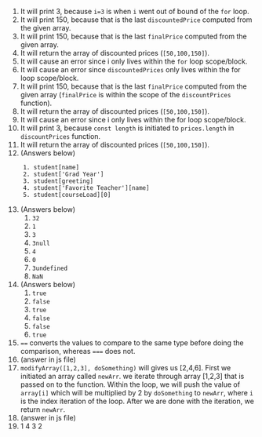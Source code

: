 1. It will print 3, because `i=3` is when  `i` went out of bound of the `for` loop.
2. It will print 150, because that is the last `discountedPrice` computed from the given array.
3. It will print 150, because that is the last `finalPrice` computed from the given array.
4. It will return the array of discounted prices (`[50,100,150]`).
5. It will cause an error since i only lives within the `for` loop scope/block.
6. It will cause an error since `discountedPrices` only lives within the for loop scope/block.
7. It will print 150, because that is the last `finalPrice` computed from the given array (`finalPrice` is within the scope of the `discountPrices` function).
8. It will return the array of discounted prices (`[50,100,150]`).
9. It will cause an error since i only lives within the for loop scope/block.
10. It will print 3, because `const length` is initiated to `prices.length` in `discountPrices` function.
11. It will return the array of discounted prices (`[50,100,150]`).
12. (Answers below)
```
    1. student[name]
    2. student['Grad Year']
    3. student[greeting]
    4. student['Favorite Teacher'][name]
    5. student[courseLoad][0] 
```
13. (Answers below)
    1.  `32`
    2.  `1`
    3.  `3`
    4.  `3null`
    5.  `4`
    6.  `0`
    7.  `3undefined`
    8.  `NaN`
14. (Answers below)
    1.  `true`
    2.  `false`
    3.  `true`
    4.  `false`
    5.  `false`
    6.  `true`
15. `==` converts the values to compare to the same type before doing the comparison, whereas `===` does not.
16. (answer in js file)
17. `modifyArray([1,2,3], doSomething)` will gives us [2,4,6]. First we initiated an array called `newArr`. we iterate through array [1,2,3] that is passed on to the function. Within the loop, we will push the value of `array[i]` which will be multiplied by 2 by `doSomething` to `newArr`, where `i` is the index iteration of the loop. After we are done with the iteration, we return `newArr`.
18. (answer in js file)
19. 1 4 3 2